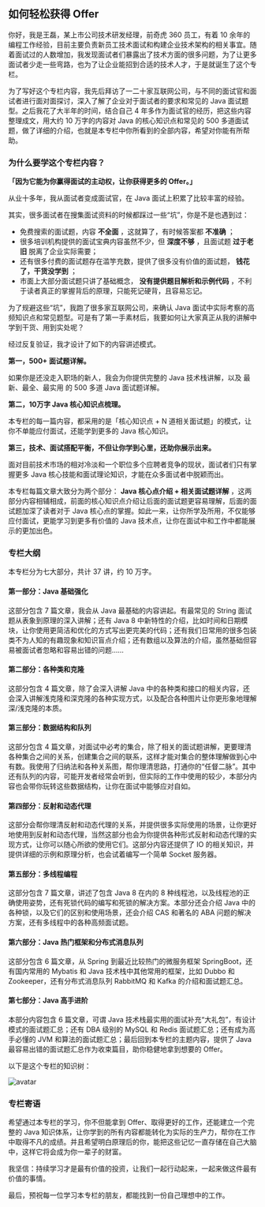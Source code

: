 
## 如何轻松获得 Offer

你好，我是王磊，某上市公司技术研发经理，前奇虎 360 员工，有着 10
余年的编程工作经验，目前主要负责新员工技术面试和构建企业技术架构的相关事宜。随着面试过的人数增加，我发现面试者们暴露出了技术方面的很多问题，为了让更多面试者少走一些弯路，也为了让企业能招到合适的技术人才，于是就诞生了这个专栏。

为了写好这个专栏内容，我先后拜访了一二十家互联网公司，与不同的面试官和面试者进行面对面探讨，深入了解了企业对于面试者的要求和常见的 Java
面试题型。之后我花了大半年的时间，结合自己 4 年多作为面试官的经历，把这些内容整理成文，用大约 10 万字的内容对 Java 的核心知识点和常见的 500
多道面试题，做了详细的介绍，也就是本专栏中你所看到的全部内容，希望对你能有所帮助。

### 为什么要学这个专栏内容？

**「因为它能为你赢得面试的主动权，让你获得更多的 Offer。」**

从业十多年，我从面试者变成面试官，在 Java 面试上积累了比较丰富的经验。

其实，很多面试者在搜集面试资料的时候都踩过一些“坑”，你是不是也遇到过：

  * 免费搜索的面试题，内容 **不全面** ，这就算了，有时候答案都 **不准确** ；
  * 很多培训机构提供的面试宝典内容虽然不少，但 **深度不够** ，且面试题 **过于老旧** 脱离了企业实际需要；
  * 还有很多付费的面试题存在滥竽充数，提供了很多没有价值的面试题， **钱花了，干货没学到** ；
  * 市面上大部分面试题只讲了基础概念， **没有提供题目解析和示例代码** ，不利于读者真正的掌握背后的原理，只能死记硬背，且容易忘记。

为了规避这些“坑”，我跑了很多家互联网公司，来确认 Java
面试中实际考察的高频知识点和常见题型。可是有了第一手素材后，我要如何让大家真正从我的讲解中学到干货、用到实处呢？

经过反复验证，我才设计了如下的内容讲述模式。

**第一，500+ 面试题详解。**

如果你是还没走入职场的新人，我会为你提供完整的 Java 技术栈讲解，以及 最新、最全、最实用 的 500 多道 Java 面试题详解。

**第二，10万字 Java 核心知识点梳理。**

本专栏的每一篇内容，都采用的是「核心知识点 + N 道相关面试题」的模式，让你不单能应付面试，还能学到更多的 Java 核心知识。

**第三，技术、面试搭配平衡，不但让你学到心里，还助你展示出来。**

面对目前技术市场的相对冷淡和一个职位多个应聘者竞争的现状，面试者们只有掌握更多 Java 核心技能和面试理论知识，才能在众多面试者中脱颖而出。

本专栏每篇文章大致分为两个部分： **Java 核心点介绍 + 相关面试题详解**
，这两部分内容相辅相成，前面的核心知识点介绍让后面的面试题更容易理解，后面的面试题加深了读者对于 Java
核心点的掌握。如此一来，让你所学及所用，不仅能够应付面试，更能学习到更多有价值的 Java 技术点，让你在面试中和工作中都能展示的更加出色。

### 专栏大纲

本专栏分为七大部分，共计 37 讲，约 10 万字。

#### 第一部分：Java 基础强化

这部分包含 7 篇文章，我会从 Java 最基础的内容讲起。有最常见的 String 面试题从表象到原理的深入讲解；还有 Java 8
中新特性的介绍，比如时间和日期模块，让你使用更简洁和优化的方式写出更完美的代码；还有我们日常用的很多包装类不为人知的有趣现象和知识盲点介绍；还有数组以及算法的介绍，虽然基础但容易被面试者忽略和容易出错的问题……

#### 第二部分：各种类和克隆

这部分包含 4 篇文章，除了会深入讲解 Java
中的各种类和接口的相关内容，还会深入讲解浅克隆和深克隆的各种实现方式，以及配合各种图片让你更形象地理解深/浅克隆的本质。

#### 第三部分：数据结构和队列

这部分包含 4
篇文章，对面试中必考的集合，除了相关的面试题讲解，更要理清各种集合之间的关系，创建集合之间的联系，这样才能对集合的整体理解做到心中有数。我使用了归纳法和各种关系图，帮你理清思路，打通你的“任督二脉”。其中还有队列的内容，可能开发者经常会听到，但实际的工作中使用的较少，本部分内容也会带你玩转这些数据结构，让你在面试中能够应对自如。

#### 第四部分：反射和动态代理

这部分会帮你理清反射和动态代理的关系，并提供很多实际使用的场景，让你更好地使用到反射和动态代理，当然这部分也会为你提供各种形式反射和动态代理的实现方式，让你可以随心所欲的使用它们。这部分内容还提供了
IO 的相关知识，并提供详细的示例和原理分析，也会试着编写一个简单 Socket 服务器。

#### 第五部分：多线程编程

这部分包含 7 篇文章，讲述了包含 Java 8 在内的 8 种线程池，以及线程池的正确使用姿势，还有死锁代码的编写和死锁的解决方案。本部分还会介绍
Java 中的各种锁，以及它们的区别和使用场景，还会介绍 CAS 和著名的 ABA 问题的解决方案，还有多线程中的各种高频面试题。

#### 第六部分：Java 热门框架和分布式消息队列

这部分包含 6 篇文章，从 Spring 到最近比较热门的微服务框架 SpringBoot，还有国内常用的 Mybatis 和 Java
技术栈中其他常用的框架，比如 Dubbo 和 Zookeeper，还有分布式消息队列 RabbitMQ 和 Kafka 的介绍和面试题汇总。

#### 第七部分：Java 高手进阶

本部分内容包含 6 篇文章，可谓 Java 技术栈最实用的面试补充“大礼包”，有设计模式的面试题汇总；还有 DBA 级别的 MySQL 和 Redis
面试题汇总；还有成为高手必懂的 JVM 和算法的面试题汇总；最后回到本专栏的主题内容，提供了 Java
最容易出错的面试题汇总作为收束篇目，助你稳健地拿到想要的 Offer。

以下是这个专栏的知识树：

![avatar](https://images.gitbook.cn/Fi8hRjU7MamV76mQsmGgPZLcmrqg)

### 专栏寄语

希望通过本专栏的学习，你不但能拿到 Offer、取得更好的工作，还能建立一个完整的 Java
知识体系，让你学到的所有内容都能转化为实际的生产力，帮你在工作中取得不凡的成绩。并且希望明白原理后的你，能把这些记忆一直存储在自己大脑中，这样它将会成为你一辈子的财富。

我坚信：持续学习才是最有价值的投资，让我们一起行动起来，一起来做这件最有价值的事情。

最后，预祝每一位学习本专栏的朋友，都能找到一份自己理想中的工作。

